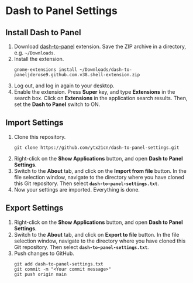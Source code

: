 # Dash to Panel Settings

## Install Dash to Panel
1. Download [dash-to-panel](https://extensions.gnome.org/extension/1160/dash-to-panel/) extension. Save the ZIP archive in a directory, e.g. `~/Downloads`.
2. Install the extension.
	```
	gnome-extensions install ~/Downloads/dash-to-paneljderose9.github.com.v38.shell-extension.zip
	```
3. Log out, and log in again to your desktop.
4. Enable the extension.
Press **Super** key, and type **Extensions** in the search box.
Click on **Extensions** in the application search results.
Then, set the **Dash to Panel** switch to ON.

## Import Settings
1. Clone this repository.
	```
	git clone https://github.com/ytx21cn/dash-to-panel-settings.git
	```
2. Right-click on the **Show Applications** button, and open **Dash to Panel Settings**.
3. Switch to the **About** tab, and click on the **Import from file** button.
In the file selection window, navigate to the directory where you have cloned this Git repository.
Then select **`dash-to-panel-settings.txt`**.
4. Now your settings are imported. Everything is done.

## Export Settings
1. Right-click on the **Show Applications** button, and open **Dash to Panel Settings**.
2. Switch to the **About** tab, and click on **Export to file** button.
In the file selection window, navigate to the directory where you have cloned this Git repository.
Then select **`dash-to-panel-settings.txt`**.
3. Push changes to GitHub.
	```
	git add dash-to-panel-settings.txt
	git commit -m "<Your commit message>"
	git push origin main
	```
